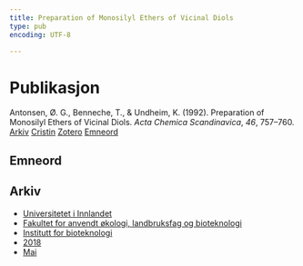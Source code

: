 ```yaml
---
title: Preparation of Monosilyl Ethers of Vicinal Diols
type: pub
encoding: UTF-8

---
```

<h1>Publikasjon</h1>
<article id="csl-bib-container-MKJDAEBT" class="csl-bib-container">
  <div class="csl-bib-body"> <div class="csl-entry">Antonsen, Ø. G., Benneche, T., &#38; Undheim, K. (1992). Preparation of Monosilyl Ethers of Vicinal Diols. <i>Acta Chemica Scandinavica</i>, <i>46</i>, 757–760.</div> </div>
  <div class="csl-bib-buttons">
    <a href="#taxonomy-article-MKJDAEBT" alt="archive" class="csl-bib-button">Arkiv</a>
    <a href="https://app.cristin.no/results/show.jsf?id=1586730" alt="Cristin" class="csl-bib-button">Cristin</a>
    <a href="http://zotero.org/groups/5881554/items/MKJDAEBT" alt="Zotero" class="csl-bib-button">Zotero</a>
    <a href="#keywords-article-MKJDAEBT" alt="keywords" class="csl-bib-button">Emneord</a>
  </div>
  <div id="csl-bib-meta-container-MKJDAEBT"></div>
</article>
<div id="csl-bib-meta-MKJDAEBT" class="csl-bib-meta">
  <article id="keywords-article-MKJDAEBT" class="keywords-article">
    <h1>Emneord</h1>
    
  </article>
  <article id="taxonomy-article-MKJDAEBT" class="taxonomy-article">
    <h1>Arkiv</h1>
    <ul>
      <li>
        <a href="/nn/archive/?key=3DCRN523">Universitetet i Innlandet</a>
      </li>
      <li>
        <a href="/nn/archive/?key=T77LXH6D">Fakultet for anvendt økologi, landbruksfag og bioteknologi</a>
      </li>
      <li>
        <a href="/nn/archive/?key=VL6KDQ85">Institutt for bioteknologi</a>
      </li>
      <li>
        <a href="/nn/archive/?key=XISSXJ42">2018</a>
      </li>
      <li>
        <a href="/nn/archive/?key=YPSE422A">Mai</a>
      </li>
    </ul>
  </article>
</div>
